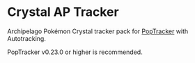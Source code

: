 # Crystal AP Tracker

Archipelago Pokémon Crystal tracker pack for [PopTracker](https://github.com/black-sliver/PopTracker/) with Autotracking.

PopTracker v0.23.0 or higher is recommended.
